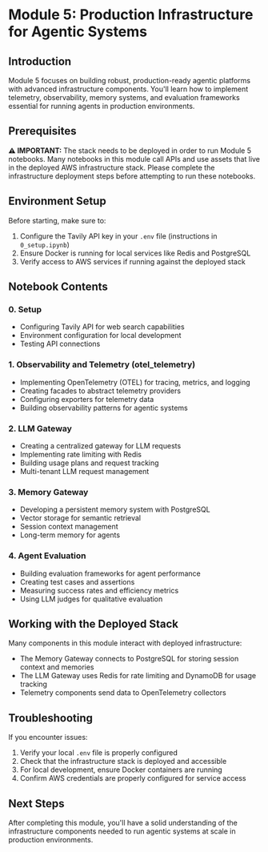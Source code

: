 # Module 5: Production Infrastructure for Agentic Systems

## Introduction
Module 5 focuses on building robust, production-ready agentic platforms with advanced infrastructure components. You'll learn how to implement telemetry, observability, memory systems, and evaluation frameworks essential for running agents in production environments.

## Prerequisites
**⚠️ IMPORTANT:** The stack needs to be deployed in order to run Module 5 notebooks. Many notebooks in this module call APIs and use assets that live in the deployed AWS infrastructure stack. Please complete the infrastructure deployment steps before attempting to run these notebooks.

## Environment Setup
Before starting, make sure to:
1. Configure the Tavily API key in your `.env` file (instructions in `0_setup.ipynb`)
2. Ensure Docker is running for local services like Redis and PostgreSQL
3. Verify access to AWS services if running against the deployed stack

## Notebook Contents

### 0. Setup
- Configuring Tavily API for web search capabilities
- Environment configuration for local development
- Testing API connections

### 1. Observability and Telemetry (otel_telemetry)
- Implementing OpenTelemetry (OTEL) for tracing, metrics, and logging
- Creating facades to abstract telemetry providers
- Configuring exporters for telemetry data
- Building observability patterns for agentic systems

### 2. LLM Gateway
- Creating a centralized gateway for LLM requests
- Implementing rate limiting with Redis
- Building usage plans and request tracking
- Multi-tenant LLM request management

### 3. Memory Gateway
- Developing a persistent memory system with PostgreSQL
- Vector storage for semantic retrieval
- Session context management
- Long-term memory for agents

### 4. Agent Evaluation
- Building evaluation frameworks for agent performance
- Creating test cases and assertions
- Measuring success rates and efficiency metrics
- Using LLM judges for qualitative evaluation

## Working with the Deployed Stack
Many components in this module interact with deployed infrastructure:
- The Memory Gateway connects to PostgreSQL for storing session context and memories
- The LLM Gateway uses Redis for rate limiting and DynamoDB for usage tracking
- Telemetry components send data to OpenTelemetry collectors

## Troubleshooting
If you encounter issues:
1. Verify your local `.env` file is properly configured
2. Check that the infrastructure stack is deployed and accessible
3. For local development, ensure Docker containers are running
4. Confirm AWS credentials are properly configured for service access

## Next Steps
After completing this module, you'll have a solid understanding of the infrastructure components needed to run agentic systems at scale in production environments. 